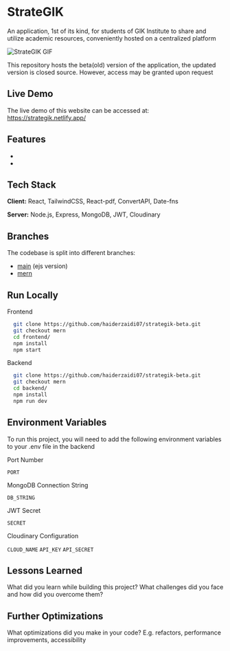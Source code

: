 # StrateGIK

An application, 1st of its kind, for students of GIK Institute to share and utilize academic resources, conveniently hosted on a centralized platform

![StrateGIK GIF](https://github.com/haiderzaidi07/haiderzaidi07/blob/main/strategik-new.gif?raw=true)

This repository hosts the beta(old) version of the application, the updated version is closed source. However, access may be granted upon request

## Live Demo

The live demo of this website can be accessed at: https://strategik.netlify.app/


## Features

- 
- 


## Tech Stack

**Client:** React, TailwindCSS, React-pdf, ConvertAPI, Date-fns

**Server:** Node.js, Express, MongoDB, JWT, Cloudinary


## Branches

The codebase is split into different branches:

- [main](https://github.com/haiderzaidi07/strategik-beta) (ejs version)
- [mern](https://github.com/haiderzaidi07/strategik-beta/tree/mern)


## Run Locally

Frontend

```bash
  git clone https://github.com/haiderzaidi07/strategik-beta.git
  git checkout mern
  cd frontend/
  npm install
  npm start
```

Backend

```bash
  git clone https://github.com/haiderzaidi07/strategik-beta.git
  git checkout mern
  cd backend/
  npm install
  npm run dev
```


## Environment Variables

To run this project, you will need to add the following environment variables to your .env file in the backend

Port Number

`PORT`

MongoDB Connection String

`DB_STRING`

JWT Secret

`SECRET`

Cloudinary Configuration

`CLOUD_NAME`
`API_KEY`
`API_SECRET`


## Lessons Learned

What did you learn while building this project? What challenges did you face and how did you overcome them?


## Further Optimizations

What optimizations did you make in your code? E.g. refactors, performance improvements, accessibility
